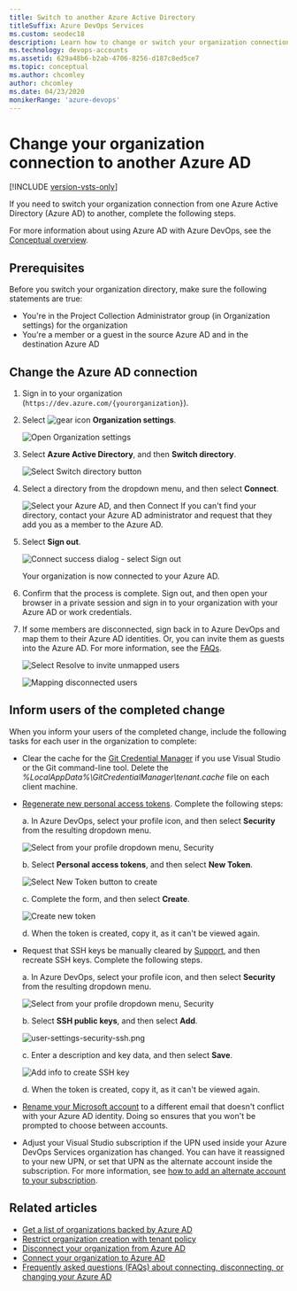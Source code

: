 ```yaml
---
title: Switch to another Azure Active Directory
titleSuffix: Azure DevOps Services
ms.custom: seodec18
description: Learn how to change or switch your organization connection to a different Azure Active Directory.
ms.technology: devops-accounts
ms.assetid: 629a48b6-b2ab-4706-8256-d187c8ed5ce7
ms.topic: conceptual
ms.author: chcomley
author: chcomley
ms.date: 04/23/2020
monikerRange: 'azure-devops'
---
```


# Change your organization connection to another Azure AD

[!INCLUDE [version-vsts-only](../../includes/version-vsts-only.md)]

If you need to switch your organization connection from one Azure Active Directory (Azure AD) to another, complete the following steps.

For more information about using Azure AD with Azure DevOps, see the [Conceptual overview](access-with-azure-ad.md).

## Prerequisites

Before you switch your organization directory, make sure the following statements are true:

* You're in the Project Collection Administrator group (in Organization settings) for the organization
* You're a member or a guest in the source Azure AD and in the destination Azure AD

## Change the Azure AD connection

1.  Sign in to your organization (`https://dev.azure.com/{yourorganization}`).

2.  Select ![gear icon](../../media/icons/gear-icon.png) **Organization settings**.

    ![Open Organization settings](../../media/settings/open-admin-settings-vert.png)

3.  Select **Azure Active Directory**, and then **Switch directory**.

    ![Select Switch directory button](media/change-azure-ad-connection.md/select-switch-directory.png)

4.  Select a directory from the dropdown menu, and then select **Connect**.

    ![Select your Azure AD, and then Connect](media/shared/select-directory-connect.png)
    If you can't find your directory, contact your Azure AD administrator and request that they add you as a member to the Azure AD.

5.  Select **Sign out**.

    ![Connect success dialog - select Sign out](media/shared/connect-success-dialog.png)

    Your organization is now connected to your Azure AD.

6.  Confirm that the process is complete. Sign out, and then open your browser in a private session and sign in to your organization with your Azure AD or work credentials.

7.  If some members are disconnected, sign back in to Azure DevOps and map them to their Azure AD identities. Or, you can invite them as guests into the Azure AD. For more information, see the [FAQs](faq-azure-access.md#faq-connect).

    ![Select Resolve to invite unmapped users](media/shared/azure-ad-select-resolve-for-disconnected-users.png)

    ![Mapping disconnected users](media/shared/resolve-disconnected-users.png)

## Inform users of the completed change

When you inform your users of the completed change, include the following tasks for each user in the organization to complete:

* Clear the cache for the [Git Credential Manager](https://github.com/Microsoft/Git-Credential-Manager-for-Windows/blob/master/Docs/Faq.md#q-why-is-gitexe-failing-to-authenticate-after-linkingunlinking-your-visual-studio-team-services-organization-from-azure-active-directory) if you use Visual Studio or the Git command-line tool. Delete the _%LocalAppData%\GitCredentialManager\tenant.cache_ file on each client machine.
* [Regenerate new personal access tokens](use-personal-access-tokens-to-authenticate.md). Complete the following steps:

  a. In Azure DevOps, select your profile icon, and then select **Security** from the resulting dropdown menu.

  ![Select from your profile dropdown menu, Security](media/shared/select-security-profile-menu.png)

  b. Select **Personal access tokens**, and then select **New Token**.

  ![Select New Token button to create](media/shared/select-personal-access-tokens-new-token.png)

  c. Complete the form, and then select **Create**.

  ![Create new token](media/shared/create-new-personal-access-token.png)

  d. When the token is created, copy it, as it can't be viewed again.

* Request that SSH keys be manually cleared by [Support](https://azure.microsoft.com/support/devops/), and then recreate SSH keys. Complete the following steps.

  a. In Azure DevOps, select your profile icon, and then select **Security** from the resulting dropdown menu.

  ![Select from your profile dropdown menu, Security](media/shared/select-security-profile-menu.png)

  b. Select **SSH public keys**, and then select **Add**.

  ![user-settings-security-ssh.png](media/shared/user-settings-security-ssh.png)

  c. Enter a description and key data, and then select **Save**.

  ![Add info to create SSH key](media/shared/add-ssh-public-key-info.png)

  d. When the token is created, copy it, as it can't be viewed again.

* [Rename your Microsoft account](https://support.microsoft.com/help/11545/microsoft-account-rename-your-personal-account) to a different email that doesn't conflict with your Azure AD identity. Doing so ensures that you won't be prompted to choose between accounts.
* Adjust your Visual Studio subscription if the UPN used inside your Azure DevOps Services organization has changed. You can have it reassigned to your new UPN, or set that UPN as the alternate account inside the subscription. For more information, see [how to add an alternate account to your subscription](https://docs.microsoft.com/visualstudio/subscriptions/vs-alternate-identity#add-an-alternate-account-to-your-subscription).

## Related articles

* [Get a list of organizations backed by Azure AD](get-list-of-organizations-connected-to-azure-active-directory.md)
* [Restrict organization creation with tenant policy](azure-ad-tenant-policy-restrict-org-creation.md)
* [Disconnect your organization from Azure AD](disconnect-organization-from-azure-ad.md)
* [Connect your organization to Azure AD](connect-organization-to-azure-ad.md)
* [Frequently asked questions (FAQs) about connecting, disconnecting, or changing your Azure AD](faq-azure-access.md#connect-to-disconnect-from-or-change-azure-ad-connection)
